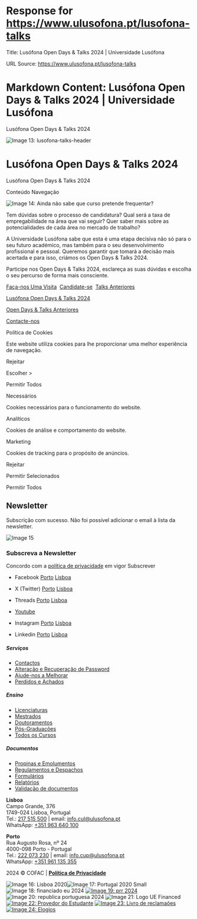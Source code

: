 # Response for https://www.ulusofona.pt/lusofona-talks

Title: Lusófona Open Days & Talks 2024 | Universidade Lusófona

URL Source: https://www.ulusofona.pt/lusofona-talks

Markdown Content:
Lusófona Open Days & Talks 2024 | Universidade Lusófona
===============

 

Lusófona Open Days & Talks 2024

 ![Image 13: lusofona-talks-header](https://www.ulusofona.pt/images/lusofona-talks-header_600.jpg)

Lusófona Open Days & Talks 2024
===============================

Lusófona Open Days & Talks 2024

Conteúdo Navegação

![Image 14: Ainda não sabe que curso pretende frequentar?](https://www.ulusofona.pt/media/cao-sabe-curso-frequentar-lusofona-talks.jpg)

Tem dúvidas sobre o processo de candidatura? Qual será a taxa de empregabilidade na área que vai seguir? Quer saber mais sobre as potencialidades de cada área no mercado de trabalho?

A Universidade Lusófona sabe que esta é uma etapa decisiva não só para o seu futuro académico, mas também para o seu desenvolvimento profissional e pessoal. Queremos garantir que tomará a decisão mais acertada e para isso, criámos os Open Days & Talks 2024.

Participe nos Open Days & Talks 2024, esclareça as suas dúvidas e escolha o seu percurso de forma mais consciente.

[Faça-nos Uma Visita](https://ulusofona.typeform.com/to/ypj6qk)  [Candidate-se](https://www.ulusofona.pt/candidaturas)  [Talks Anteriores](https://www.ulusofona.pt/lusofona-talks/talks-anteriores)

  
  

[Lusófona Open Days & Talks 2024](https://www.ulusofona.pt/lusofona-talks)

[Open Days & Talks Anteriores](https://www.ulusofona.pt/lusofona-talks/talks-anteriores)

[Contacte-nos](https://www.ulusofona.pt/lusofona-talks/contacte-nos)

Política de Cookies

Este website utiliza cookies para lhe proporcionar uma melhor experiência de navegação.

Rejeitar

Escolher \>

Permitir Todos

Necessários

Cookies necessários para o funcionamento do website.

Analíticos

Cookies de análise e comportamento do website.

Marketing

Cookies de tracking para o propósito de anúncios.

Rejeitar

Permitir Selecionados

Permitir Todos

Newsletter
----------

Subscrição com sucesso. Não foi possível adicionar o email à lista da newsletter.

![Image 15](https://www.ulusofona.pt/assets/images/logo.svg)

### Subscreva a Newsletter

  Concordo com a [política de privacidade](https://www.ensinolusofona.pt/pt/politica-de-privacidade/) em vigor Subscrever

*   Facebook [Porto](https://www.facebook.com/ulporto) [Lisboa](https://www.facebook.com/u.lusofona)
    
*   X (Twitter) [Porto](https://twitter.com/ulusofonaporto) [Lisboa](https://twitter.com/ulusofona)
    
*   Threads [Porto](https://www.threads.net/@ulporto) [Lisboa](https://www.threads.net/@ulusofona)
    
*   [Youtube](https://www.youtube.com/@UniversidadeLusofonaVideos)
*   Instagram [Porto](https://www.instagram.com/ulporto/) [Lisboa](https://www.instagram.com/ulusofona/)
    
*   Linkedin [Porto](https://www.linkedin.com/school/universidade-lusofona-do-porto) [Lisboa](https://www.linkedin.com/school/universidade-lusofona-de-humanidades-e-tecnologias/)
    

##### Serviços

*   [Contactos](https://www.ulusofona.pt/contactos)
*   [Alteração e Recuperação de Password](https://secure.ensinolusofona.pt/alteracao_password/f?p=133:2)
*   [Ajude-nos a Melhorar](https://ulusofona.typeform.com/to/cipp2UFI)
*   [Perdidos e Achados](https://www.ulusofona.pt/perdidos-e-achados)

##### Ensino

*   [Licenciaturas](https://www.ulusofona.pt/licenciaturas)
*   [Mestrados](https://www.ulusofona.pt/mestrados)
*   [Doutoramentos](https://www.ulusofona.pt/doutoramentos)
*   [Pós-Graduações](https://www.ulusofona.pt/pos-graduacoes)
*   [Todos os Cursos](https://www.ulusofona.pt/cursos)

##### Documentos

*   [Propinas e Emolumentos](https://www.ulusofona.pt/documentos?cat=5)
*   [Regulamentos e Despachos](https://www.ulusofona.pt/documentos?cat=1)
*   [Formulários](https://www.ulusofona.pt/documentos?cat=13)
*   [Relatórios](https://www.ulusofona.pt/documentos?cat=4)
*   [Validação de documentos](https://www.ulusofona.pt/validador-de-documentos)

**Lisboa**  
Campo Grande, 376  
1749-024 Lisboa, Portugal  
Tel.: [217 515 500](tel:217515500 "Custo da chamada para rede fixa nacional") | email: [info.cul@ulusofona.pt](mailto:info.cul@ulusofona.pt)  
WhatsApp: [+351 963 640 100](https://api.whatsapp.com/send?phone=351963640100)

**Porto**  
Rua Augusto Rosa, nº 24  
4000-098 Porto - Portugal  
Tel.: [222 073 230](tel:222073230 "Custo da chamada para rede fixa nacional") | email: [info.cup@ulusofona.pt](mailto:info.cup@ulusofona.pt)  
WhatsApp: [+351 961 135 355](https://api.whatsapp.com/send?phone=351961135355)

2024 © COFAC | [**Política de Privacidade**](https://www.ensinolusofona.pt/pt/politica-de-privacidade)

 ![Image 16: Lisboa 2020](https://www.ulusofona.pt/media/lisboa-2020.jpg)![Image 17: Portugal 2020 Small](https://www.ulusofona.pt/media/portugal-2020-small.jpg) ![Image 18: financiado eu 2024](https://www.ulusofona.pt/media/financiado-eu-2024.png) [![Image 19: prr 2024](https://www.ulusofona.pt/media/prr-2024.png)](https://recuperarportugal.gov.pt/) ![Image 20: republica portuguesa 2024](https://www.ulusofona.pt/media/republica-portuguesa-2024.png) ![Image 21: Logo UE Financed](https://www.ulusofona.pt/media/logo-ue-financed.jpg) [![Image 22: Provedor do Estudante](https://www.ulusofona.pt/media/provedor-do-estudante.png)](https://ulusofona.typeform.com/to/MTP9d7?typeform-source=www.ulusofona.pt) [![Image 23: Livro de reclamaões](https://www.ulusofona.pt/media/livro-de-reclamaoes.png)](https://www.livroreclamacoes.pt/inicio) [![Image 24: Elogios](https://www.ulusofona.pt/media/elogios.png)](https://elogiar.livrodeelogios.com/elogiar/universidade-lusofona)
